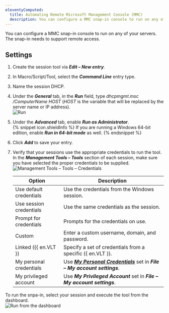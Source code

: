 ```yaml
---
eleventyComputed:
  title: Automating Remote Microsoft Management Console (MMC)
  description: You can configure a MMC snap-in console to run on any of your servers. The snap-in needs to support remote access.
---
```

You can configure a MMC snap-in console to run on any of your servers. The snap-in needs to support remote access.

## Settings

1. Create the session tool via ***Edit – New entry***.  
1. In Macro/Script/Tool, select the ***Command Line*** entry type.  
1. Name the session DHCP.  
1. Under the ***General*** tab, in the ***Run*** field, type *dhcpmgmt.msc /ComputerName $HOST$* ($HOST$ is the variable that will be replaced by the server name or IP address).  
![Run](https://webdevolutions.azureedge.net/docs/en/kb/KB4529.png)  
1. Under the ***Advanced*** tab, enable ***Run as Administrator***.  
   {% snippet icon.shieldInfo %}
   If you are running a Windows 64-bit edition, enable ***Run in 64-bit mode*** as well.
   {% endsnippet %}
1. Click ***Add*** to save your entry.  
1. Verify that your sessions use the appropriate credentials to run the tool. In the ***Management Tools – Tools*** section of each session, make sure you have selected the proper credentials to be supplied.  
   ![Management Tools – Tools – Credentials](https://webdevolutions.azureedge.net/docs/en/kb/KB4530.png)  

   | Option                      | Description                                       |
   | --------------------------- | ------------------------------------------------- |
   | Use default credentials     | Use the credentials from the Windows session.     |
   | Use session credentials     | Use the same credentials as the session.          |
   | Prompt for credentials      | Prompts for the credentials on use.               |
   | Custom                      | Enter a custom username, domain, and password.    |
   | Linked ({{ en.VLT }}        | Specify a set of credentials from a specific {{ en.VLT }}. |
   | My personal credentials     | Use [***My Personal Credentials***](/rdm/windows/commands/file/my-account-settings/my-personal-credentials/) set in ***File – My account settings***. |
   | My privileged account       | Use ***My Privileged Account*** set in ***File – My account settings***. |

To run the snpa-in, select your session and execute the tool from the dashboard.  
![Run from the dashboard](https://webdevolutions.azureedge.net/docs/en/kb/KB4531.png)
